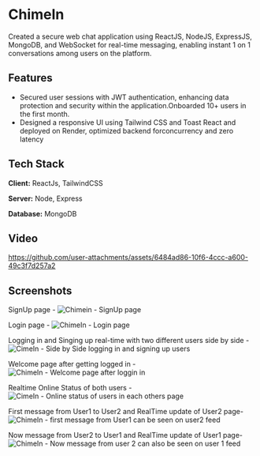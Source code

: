 
# ChimeIn

 Created a secure web chat application using ReactJS, NodeJS, ExpressJS, MongoDB, and WebSocket for real-time
 messaging, enabling instant 1 on 1 conversations among users on the platform.


## Features

- Secured user sessions with JWT authentication, enhancing data protection and security within the application.Onboarded 10+ users in the first month.
- Designed a responsive UI using Tailwind CSS and Toast React and deployed on Render, optimized backend forconcurrency and zero latency



## Tech Stack

**Client:** ReactJs, TailwindCSS

**Server:** Node, Express

**Database:** MongoDB

## Video
https://github.com/user-attachments/assets/6484ad86-10f6-4ccc-a600-49c3f7d257a2

## Screenshots
SignUp page -
![Chimein - SignUp page](https://github.com/user-attachments/assets/076940be-1faf-4a6a-8d55-0a3541ad625b)

Login page -
![ChimeIn - Login page](https://github.com/user-attachments/assets/3578c9fb-58a9-45c0-a58e-e4787b55920e)

Logging in and Singing up real-time with two different users side by side -
![CimeIn - Side by Side logging in and signing up users](https://github.com/user-attachments/assets/892a7c04-b66c-4f3a-913c-9764061721a1)

Welcome page after getting logged in -
![ChimeIn - Welcome page after loggin in](https://github.com/user-attachments/assets/1fa4b9c9-c4df-4bb6-b0fd-b82474fdf43a)

Realtime Online Status of both users -
![CimeIn - Online status of users in each others page](https://github.com/user-attachments/assets/7572e165-9b34-4b54-bb6b-170e1ab23b9c)

First message from User1 to User2 and RealTime update of User2 page-
![ChimeIn - first message from User1 can be seen on user2 feed](https://github.com/user-attachments/assets/a66a281a-c338-47d8-bea6-f3d91927381a)

Now message from User2 to User1 and RealTime update of User1 page-
![ChimeIn - Now message from user 2 can also be seen on user 1 feed](https://github.com/user-attachments/assets/acc31fc0-395f-4c23-b428-b05077d8cf02)




